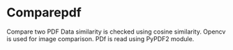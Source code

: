 # Comparepdf

Compare two PDF 
        Data similarity is checked using cosine similarity.
        Opencv is used for image comparison.
        PDf is read using PyPDF2 module.
